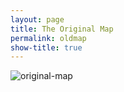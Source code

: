 ```yaml
---
layout: page
title: The Original Map
permalink: oldmap
show-title: true
---
```

<p align="center">
  
  ![original-map](https://github.com/user-attachments/assets/869ca34e-b15d-4c9d-8bb0-450994fe48c9)
</p>
